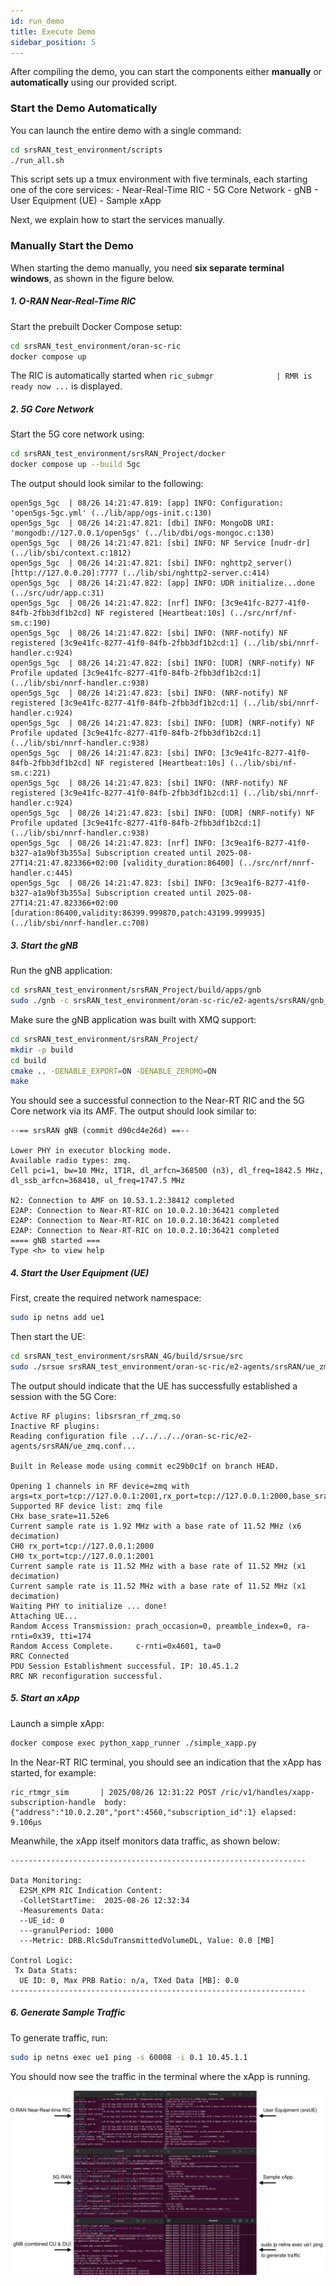 ```yaml
---
id: run_demo
title: Execute Demo
sidebar_position: 5
---
```


After compiling the demo, you can start the components either **manually** or **automatically** using our provided script.

### Start the Demo Automatically

You can launch the entire demo with a single command:

```bash
cd srsRAN_test_environment/scripts
./run_all.sh
```

This script sets up a tmux environment with five terminals, each starting one of the core services:
    - Near-Real-Time RIC
    - 5G Core Network
    - gNB
    - User Equipment (UE)
    - Sample xApp

Next, we explain how to start the services manually.

### Manually Start the Demo

When starting the demo manually, you need **six separate terminal windows**, as shown in the figure below.

##### 1. O-RAN Near-Real-Time RIC

Start the prebuilt Docker Compose setup:

```bash
cd srsRAN_test_environment/oran-sc-ric
docker compose up
```

The RIC is automatically started when `ric_submgr              | RMR is ready now ...` is displayed.



##### 2. 5G Core Network

Start the 5G core network using:

```bash
cd srsRAN_test_environment/srsRAN_Project/docker
docker compose up --build 5gc
```

The output should look similar to the following:

```
open5gs_5gc  | 08/26 14:21:47.819: [app] INFO: Configuration: 'open5gs-5gc.yml' (../lib/app/ogs-init.c:130)
open5gs_5gc  | 08/26 14:21:47.821: [dbi] INFO: MongoDB URI: 'mongodb://127.0.0.1/open5gs' (../lib/dbi/ogs-mongoc.c:130)
open5gs_5gc  | 08/26 14:21:47.821: [sbi] INFO: NF Service [nudr-dr] (../lib/sbi/context.c:1812)
open5gs_5gc  | 08/26 14:21:47.821: [sbi] INFO: nghttp2_server() [http://127.0.0.20]:7777 (../lib/sbi/nghttp2-server.c:414)
open5gs_5gc  | 08/26 14:21:47.822: [app] INFO: UDR initialize...done (../src/udr/app.c:31)
open5gs_5gc  | 08/26 14:21:47.822: [nrf] INFO: [3c9e41fc-8277-41f0-84fb-2fbb3df1b2cd] NF registered [Heartbeat:10s] (../src/nrf/nf-sm.c:190)
open5gs_5gc  | 08/26 14:21:47.822: [sbi] INFO: (NRF-notify) NF registered [3c9e41fc-8277-41f0-84fb-2fbb3df1b2cd:1] (../lib/sbi/nnrf-handler.c:924)
open5gs_5gc  | 08/26 14:21:47.822: [sbi] INFO: [UDR] (NRF-notify) NF Profile updated [3c9e41fc-8277-41f0-84fb-2fbb3df1b2cd:1] (../lib/sbi/nnrf-handler.c:938)
open5gs_5gc  | 08/26 14:21:47.823: [sbi] INFO: (NRF-notify) NF registered [3c9e41fc-8277-41f0-84fb-2fbb3df1b2cd:1] (../lib/sbi/nnrf-handler.c:924)
open5gs_5gc  | 08/26 14:21:47.823: [sbi] INFO: [UDR] (NRF-notify) NF Profile updated [3c9e41fc-8277-41f0-84fb-2fbb3df1b2cd:1] (../lib/sbi/nnrf-handler.c:938)
open5gs_5gc  | 08/26 14:21:47.823: [sbi] INFO: [3c9e41fc-8277-41f0-84fb-2fbb3df1b2cd] NF registered [Heartbeat:10s] (../lib/sbi/nf-sm.c:221)
open5gs_5gc  | 08/26 14:21:47.823: [sbi] INFO: (NRF-notify) NF registered [3c9e41fc-8277-41f0-84fb-2fbb3df1b2cd:1] (../lib/sbi/nnrf-handler.c:924)
open5gs_5gc  | 08/26 14:21:47.823: [sbi] INFO: [UDR] (NRF-notify) NF Profile updated [3c9e41fc-8277-41f0-84fb-2fbb3df1b2cd:1] (../lib/sbi/nnrf-handler.c:938)
open5gs_5gc  | 08/26 14:21:47.823: [nrf] INFO: [3c9ea1f6-8277-41f0-b327-a1a9bf3b355a] Subscription created until 2025-08-27T14:21:47.823366+02:00 [validity_duration:86400] (../src/nrf/nnrf-handler.c:445)
open5gs_5gc  | 08/26 14:21:47.823: [sbi] INFO: [3c9ea1f6-8277-41f0-b327-a1a9bf3b355a] Subscription created until 2025-08-27T14:21:47.823366+02:00 [duration:86400,validity:86399.999870,patch:43199.999935] (../lib/sbi/nnrf-handler.c:708)
```

##### 3. Start the gNB

Run the gNB application:

```bash
cd srsRAN_test_environment/srsRAN_Project/build/apps/gnb
sudo ./gnb -c srsRAN_test_environment/oran-sc-ric/e2-agents/srsRAN/gnb_zmq.yaml
```
Make sure the gNB application was built with XMQ support:

```bash
cd srsRAN_test_environment/srsRAN_Project/
mkdir -p build 
cd build 
cmake .. -DENABLE_EXPORT=ON -DENABLE_ZEROMQ=ON
make
```

You should see a successful connection to the Near-RT RIC and the 5G Core network via its AMF. The output should look similar to:


```
--== srsRAN gNB (commit d90cd4e26d) ==--

Lower PHY in executor blocking mode.
Available radio types: zmq.
Cell pci=1, bw=10 MHz, 1T1R, dl_arfcn=368500 (n3), dl_freq=1842.5 MHz, dl_ssb_arfcn=368410, ul_freq=1747.5 MHz

N2: Connection to AMF on 10.53.1.2:38412 completed
E2AP: Connection to Near-RT-RIC on 10.0.2.10:36421 completed
E2AP: Connection to Near-RT-RIC on 10.0.2.10:36421 completed
E2AP: Connection to Near-RT-RIC on 10.0.2.10:36421 completed
==== gNB started ===
Type <h> to view help

```


##### 4. Start the User Equipment (UE)

First, create the required network namespace:

```bash
sudo ip netns add ue1
```

Then start the UE:

```bash
cd srsRAN_test_environment/srsRAN_4G/build/srsue/src
sudo ./srsue srsRAN_test_environment/oran-sc-ric/e2-agents/srsRAN/ue_zmq.conf
```

The output should indicate that the UE has successfully established a session with the 5G Core:

```
Active RF plugins: libsrsran_rf_zmq.so
Inactive RF plugins: 
Reading configuration file ../../../../oran-sc-ric/e2-agents/srsRAN/ue_zmq.conf...

Built in Release mode using commit ec29b0c1f on branch HEAD.

Opening 1 channels in RF device=zmq with args=tx_port=tcp://127.0.0.1:2001,rx_port=tcp://127.0.0.1:2000,base_srate=11.52e6
Supported RF device list: zmq file
CHx base_srate=11.52e6
Current sample rate is 1.92 MHz with a base rate of 11.52 MHz (x6 decimation)
CH0 rx_port=tcp://127.0.0.1:2000
CH0 tx_port=tcp://127.0.0.1:2001
Current sample rate is 11.52 MHz with a base rate of 11.52 MHz (x1 decimation)
Current sample rate is 11.52 MHz with a base rate of 11.52 MHz (x1 decimation)
Waiting PHY to initialize ... done!
Attaching UE...
Random Access Transmission: prach_occasion=0, preamble_index=0, ra-rnti=0x39, tti=174
Random Access Complete.     c-rnti=0x4601, ta=0
RRC Connected
PDU Session Establishment successful. IP: 10.45.1.2
RRC NR reconfiguration successful.
```

##### 5. Start an xApp

Launch a simple xApp:

```bash
docker compose exec python_xapp_runner ./simple_xapp.py
```

In the Near-RT RIC terminal, you should see an indication that the xApp has started, for example:

```
ric_rtmgr_sim       | 2025/08/26 12:31:22 POST /ric/v1/handles/xapp-subscription-handle  body: {"address":"10.0.2.20","port":4560,"subscription_id":1} elapsed: 9.106µs
```

Meanwhile, the xApp itself monitors data traffic, as shown below:

```
------------------------------------------------------------------

Data Monitoring:
  E2SM_KPM RIC Indication Content:
  -ColletStartTime:  2025-08-26 12:32:34
  -Measurements Data:
  --UE_id: 0
  ---granulPeriod: 1000
  ---Metric: DRB.RlcSduTransmittedVolumeDL, Value: 0.0 [MB]

Control Logic:
 Tx Data Stats:
  UE ID: 0, Max PRB Ratio: n/a, TXed Data [MB]: 0.0
------------------------------------------------------------------
```

##### 6. Generate Sample Traffic

To generate traffic, run:

```bash
sudo ip netns exec ue1 ping -s 60008 -i 0.1 10.45.1.1
```

You should now see the traffic in the terminal where the xApp is running.

![image_overview](/img/terminal_output_ubuntu.svg)
